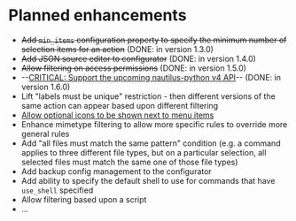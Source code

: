 # Planned enhancements

* ~~Add `min_items` configuration property to specify the minimum number of selection items for an action~~ 
  (DONE: in version 1.3.0)
* ~~Add JSON source editor to configurator~~
  (DONE: in version 1.4.0)
* ~~Allow filtering on access permissions~~
  (DONE: in version 1.5.0)
* --[CRITICAL: Support the upcoming nautilus-python v4 API](https://github.com/bassmanitram/actions-for-nautilus/issues/31)--
  (DONE: in version 1.6.0)
* Lift "labels must be unique" restriction - then different versions of the same action can appear
  based upon different filtering
* [Allow optional icons to be shown next to menu items](https://github.com/bassmanitram/actions-for-nautilus/issues/28)
* Enhance mimetype filtering to allow more specific rules to override more general rules
* Add "all files must match the same pattern" condition (e.g. a command applies to three different file types,
  but on a particular selection, all selected files must match the same one of those file types)
* Add backup config management to the configurator
* Add ability to specify the default shell to use for commands that have `use_shell` specified
* Allow filtering based upon a script
* ...
